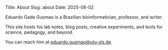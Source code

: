 Title: About
Slug: about
Date: 2025-08-02

Eduardo Gade Gusmao is a Brazilian bioinformatician, professor, and writer.  

This site hosts his lab notes, blog posts, creative experiments, and tools for science, pedagogy, and beyond.

You can reach him at eduardo.gusmao@utu-sls.de.